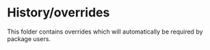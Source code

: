 # History/overrides

This folder contains overrides which will automatically be required by package users.
